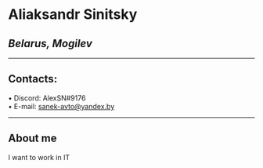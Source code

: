 # Aliaksandr Sinitsky
## _Belarus, Mogilev_
___
## Contacts:
•	Discord: AlexSN#9176 <br/>
•	E-mail: sanek-avto@yandex.by
___
## About me
I want to work in IT